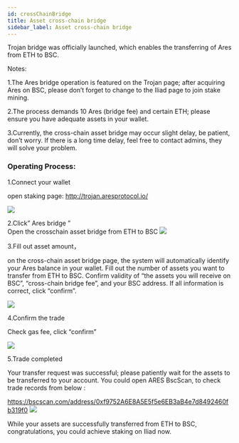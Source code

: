 ```yaml
---
id: crossChainBridge
title: Asset cross-chain bridge
sidebar_label: Asset cross-chain bridge
---
```


Trojan bridge was officially launched, which enables the transferring of Ares from ETH to BSC.

Notes:

1.The Ares bridge operation is featured on the Trojan page; after acquiring Ares on BSC, please don’t forget to change to the Iliad page to join stake mining.

2.The process demands 10 Ares (bridge fee) and certain ETH; please ensure you have adequate assets in your wallet.

3.Currently, the cross-chain asset bridge may occur slight delay, be patient, don’t worry. If there is a long time delay, feel free to contact admins, they will solve your problem.

### Operating Process:

1.Connect your wallet

open staking page: http://trojan.aresprotocol.io/

![](assets/build/30.png)

2.Click” Ares bridge ”  
Open the crosschain asset bridge from ETH to BSC
![](assets/build/31.png)

3.Fill out asset amount，

on the cross-chain asset bridge page, the system will automatically identify your Ares balance in your wallet. Fill out the number of assets you want to transfer from ETH to BSC. Confirm validity of “the assets you will receive on BSC”, “cross-chain bridge fee”, and your BSC address. If all information is correct, click “confirm”.

![](assets/build/32.png)

4.Confirm the trade

Check gas fee, click “confirm”

![](assets/build/33.png)

5.Trade completed

Your transfer request was successful; please patiently wait for the assets to be transferred to your account. You could open ARES BscScan, to check trade records from below :

https://bscscan.com/address/0xf9752A6E8A5E5f5e6EB3aB4e7d8492460fb319f0
![](assets/build/34.png)

While your assets are successfully transferred from ETH to BSC, congratulations, you could achieve staking on Iliad now.

